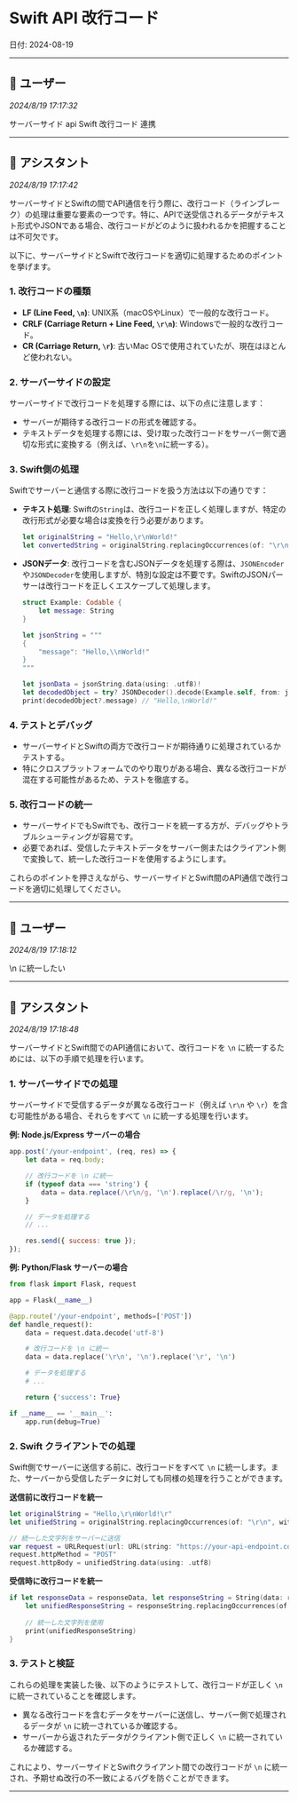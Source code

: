 # Swift API 改行コード

日付: 2024-08-19

---

## 👤 ユーザー
*2024/8/19 17:17:32*

サーバーサイド api Swift 改行コード 連携

---

## 🤖 アシスタント
*2024/8/19 17:17:42*

サーバーサイドとSwiftの間でAPI通信を行う際に、改行コード（ラインブレーク）の処理は重要な要素の一つです。特に、APIで送受信されるデータがテキスト形式やJSONである場合、改行コードがどのように扱われるかを把握することは不可欠です。

以下に、サーバーサイドとSwiftで改行コードを適切に処理するためのポイントを挙げます。

### 1. 改行コードの種類
- **LF (Line Feed, `\n`)**: UNIX系（macOSやLinux）で一般的な改行コード。
- **CRLF (Carriage Return + Line Feed, `\r\n`)**: Windowsで一般的な改行コード。
- **CR (Carriage Return, `\r`)**: 古いMac OSで使用されていたが、現在はほとんど使われない。

### 2. サーバーサイドの設定
サーバーサイドで改行コードを処理する際には、以下の点に注意します：
- サーバーが期待する改行コードの形式を確認する。
- テキストデータを処理する際には、受け取った改行コードをサーバー側で適切な形式に変換する（例えば、`\r\n`を`\n`に統一する）。

### 3. Swift側の処理
Swiftでサーバーと通信する際に改行コードを扱う方法は以下の通りです：
- **テキスト処理**: Swiftの`String`は、改行コードを正しく処理しますが、特定の改行形式が必要な場合は変換を行う必要があります。

    ```swift
    let originalString = "Hello,\r\nWorld!"
    let convertedString = originalString.replacingOccurrences(of: "\r\n", with: "\n")
    ```

- **JSONデータ**: 改行コードを含むJSONデータを処理する際は、`JSONEncoder`や`JSONDecoder`を使用しますが、特別な設定は不要です。SwiftのJSONパーサーは改行コードを正しくエスケープして処理します。

    ```swift
    struct Example: Codable {
        let message: String
    }

    let jsonString = """
    {
        "message": "Hello,\\nWorld!"
    }
    """

    let jsonData = jsonString.data(using: .utf8)!
    let decodedObject = try? JSONDecoder().decode(Example.self, from: jsonData)
    print(decodedObject?.message) // "Hello,\nWorld!"
    ```

### 4. テストとデバッグ
- サーバーサイドとSwiftの両方で改行コードが期待通りに処理されているかテストする。
- 特にクロスプラットフォームでのやり取りがある場合、異なる改行コードが混在する可能性があるため、テストを徹底する。

### 5. 改行コードの統一
- サーバーサイドでもSwiftでも、改行コードを統一する方が、デバッグやトラブルシューティングが容易です。
- 必要であれば、受信したテキストデータをサーバー側またはクライアント側で変換して、統一した改行コードを使用するようにします。

これらのポイントを押さえながら、サーバーサイドとSwift間のAPI通信で改行コードを適切に処理してください。

---

## 👤 ユーザー
*2024/8/19 17:18:12*

\n に統一したい

---

## 🤖 アシスタント
*2024/8/19 17:18:48*

サーバーサイドとSwift間でのAPI通信において、改行コードを `\n` に統一するためには、以下の手順で処理を行います。

### 1. サーバーサイドでの処理
サーバーサイドで受信するデータが異なる改行コード（例えば `\r\n` や `\r`）を含む可能性がある場合、それらをすべて `\n` に統一する処理を行います。

**例: Node.js/Express サーバーの場合**

```javascript
app.post('/your-endpoint', (req, res) => {
    let data = req.body;

    // 改行コードを \n に統一
    if (typeof data === 'string') {
        data = data.replace(/\r\n/g, '\n').replace(/\r/g, '\n');
    }

    // データを処理する
    // ...

    res.send({ success: true });
});
```

**例: Python/Flask サーバーの場合**

```python
from flask import Flask, request

app = Flask(__name__)

@app.route('/your-endpoint', methods=['POST'])
def handle_request():
    data = request.data.decode('utf-8')

    # 改行コードを \n に統一
    data = data.replace('\r\n', '\n').replace('\r', '\n')

    # データを処理する
    # ...

    return {'success': True}

if __name__ == '__main__':
    app.run(debug=True)
```

### 2. Swift クライアントでの処理
Swift側でサーバーに送信する前に、改行コードをすべて `\n` に統一します。また、サーバーから受信したデータに対しても同様の処理を行うことができます。

**送信前に改行コードを統一**

```swift
let originalString = "Hello,\r\nWorld!\r"
let unifiedString = originalString.replacingOccurrences(of: "\r\n", with: "\n").replacingOccurrences(of: "\r", with: "\n")

// 統一した文字列をサーバーに送信
var request = URLRequest(url: URL(string: "https://your-api-endpoint.com")!)
request.httpMethod = "POST"
request.httpBody = unifiedString.data(using: .utf8)
```

**受信時に改行コードを統一**

```swift
if let responseData = responseData, let responseString = String(data: responseData, encoding: .utf8) {
    let unifiedResponseString = responseString.replacingOccurrences(of: "\r\n", with: "\n").replacingOccurrences(of: "\r", with: "\n")
    
    // 統一した文字列を使用
    print(unifiedResponseString)
}
```

### 3. テストと検証
これらの処理を実装した後、以下のようにテストして、改行コードが正しく `\n` に統一されていることを確認します。
- 異なる改行コードを含むデータをサーバーに送信し、サーバー側で処理されるデータが `\n` に統一されているか確認する。
- サーバーから返されたデータがクライアント側で正しく `\n` に統一されているか確認する。

これにより、サーバーサイドとSwiftクライアント間での改行コードが `\n` に統一され、予期せぬ改行の不一致によるバグを防ぐことができます。

---
